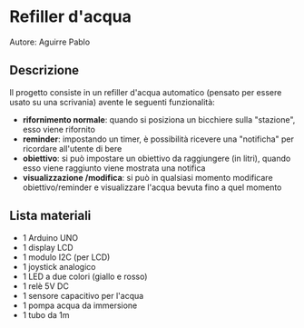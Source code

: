 # Refiller d'acqua

Autore: Aguirre Pablo

## Descrizione
Il progetto consiste in un refiller d'acqua automatico (pensato per essere usato su una scrivania) avente le seguenti funzionalità:
- __rifornimento normale__: quando si posiziona un bicchiere sulla "stazione", esso viene rifornito 
- __reminder__: impostando un timer, è possibilità ricevere una "notificha" per ricordare all'utente di bere
- __obiettivo__: si può impostare un obiettivo da raggiungere (in litri), quando esso viene raggiunto viene mostrata una notifica
- __visualizzazione /modifica__: si può in qualsiasi momento modificare obiettivo/reminder e visualizzare l'acqua bevuta fino a quel momento

## Lista materiali
- 1 Arduino UNO
- 1 display LCD
- 1 modulo I2C (per LCD)
- 1 joystick analogico
- 1 LED a due colori (giallo e rosso)
- 1 relè 5V DC
- 1 sensore capacitivo per l'acqua
- 1 pompa acqua da immersione
- 1 tubo da 1m